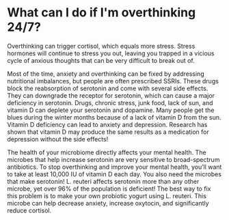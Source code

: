 # What can I do if I'm overthinking 24/7?

Overthinking can trigger cortisol, which equals more stress. Stress hormones will continue to stress you out, leaving you trapped in a vicious cycle of anxious thoughts that can be very difficult to break out of.

Most of the time, anxiety and overthinking can be fixed by addressing nutritional imbalances, but people are often prescribed SSRIs. These drugs block the reabsorption of serotonin and come with several side effects. They can downgrade the receptor for serotonin, which can cause a major deficiency in serotonin. Drugs, chronic stress, junk food, lack of sun, and vitamin D can deplete your serotonin and dopamine. Many people get the blues during the winter months because of a lack of vitamin D from the sun. Vitamin D deficiency can lead to anxiety and depression. Research has shown that vitamin D may produce the same results as a medication for depression without the side effects!

The health of your microbiome directly affects your mental health. The microbes that help increase serotonin are very sensitive to broad-spectrum antibiotics. To stop overthinking and improve your mental health, you’ll want to take at least 10,000 IU of vitamin D each day. You also need the microbes that make serotonin! L. reuteri affects serotonin more than any other microbe, yet over 96% of the population is deficient! The best way to fix this problem is to make your own probiotic yogurt using L. reuteri. This microbe can help decrease anxiety, increase oxytocin, and significantly reduce cortisol.